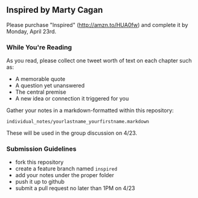 ## Inspired by Marty Cagan

Please purchase "Inspired" (http://amzn.to/HUA0fw) and complete it by Monday, April 23rd.

### While You're Reading

As you read, please collect one tweet worth of text on each chapter such as:

* A memorable quote
* A question yet unanswered
* The central premise
* A new idea or connection it triggered for you

Gather your notes in a markdown-formatted within this repository:

```
individual_notes/yourlastname_yourfirstname.markdown
```

These will be used in the group discussion on 4/23.

### Submission Guidelines

* fork this repository
* create a feature branch named `inspired`
* add your notes under the proper folder
* push it up to github
* submit a pull request no later than 1PM on 4/23
